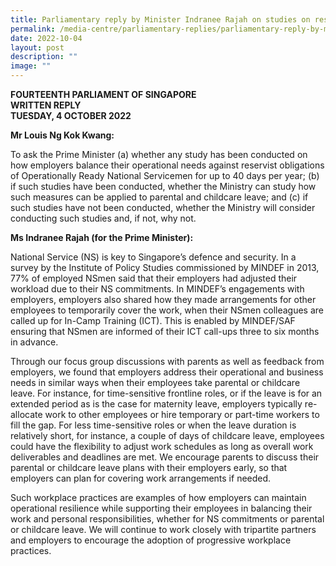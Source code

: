 ```yaml
---
title: Parliamentary reply by Minister Indranee Rajah on studies on reservist obligations and parental leave
permalink: /media-centre/parliamentary-replies/parliamentary-reply-by-minister-indranee-rajah-on-studies-on-reservist-obligations-and-parental-leave/
date: 2022-10-04
layout: post
description: ""
image: ""
---
```

**FOURTEENTH PARLIAMENT OF SINGAPORE**  
**WRITTEN REPLY**  
**TUESDAY, 4 OCTOBER 2022**

**Mr Louis Ng Kok Kwang:**

To ask the Prime Minister (a) whether any study has been conducted on how employers balance their operational needs against reservist obligations of Operationally Ready National Servicemen for up to 40 days per year; (b) if such studies have been conducted, whether the Ministry can study how such measures can be applied to parental and childcare leave; and (c) if such studies have not been conducted, whether the Ministry will consider conducting such studies and, if not, why not.

**Ms Indranee Rajah (for the Prime Minister):**

National Service (NS) is key to Singapore’s defence and security. In a survey by the Institute of Policy Studies commissioned by MINDEF in 2013, 77% of employed NSmen said that their employers had adjusted their workload due to their NS commitments. In MINDEF’s engagements with employers, employers also shared how they made arrangements for other employees to temporarily cover the work, when their NSmen colleagues are called up for In-Camp Training (ICT). This is enabled by MINDEF/SAF ensuring that NSmen are informed of their ICT call-ups three to six months in advance.

Through our focus group discussions with parents as well as feedback from employers, we found that employers address their operational and business needs in similar ways when their employees take parental or childcare leave. For instance, for time-sensitive frontline roles, or if the leave is for an extended period as is the case for maternity leave, employers typically re-allocate work to other employees or hire temporary or part-time workers to fill the gap. For less time-sensitive roles or when the leave duration is relatively short, for instance, a couple of days of childcare leave, employees could have the flexibility to adjust work schedules as long as overall work deliverables and deadlines are met. We encourage parents to discuss their parental or childcare leave plans with their employers early, so that employers can plan for covering work arrangements if needed.

Such workplace practices are examples of how employers can maintain operational resilience while supporting their employees in balancing their work and personal responsibilities, whether for NS commitments or parental or childcare leave. We will continue to work closely with tripartite partners and employers to encourage the adoption of progressive workplace practices.

